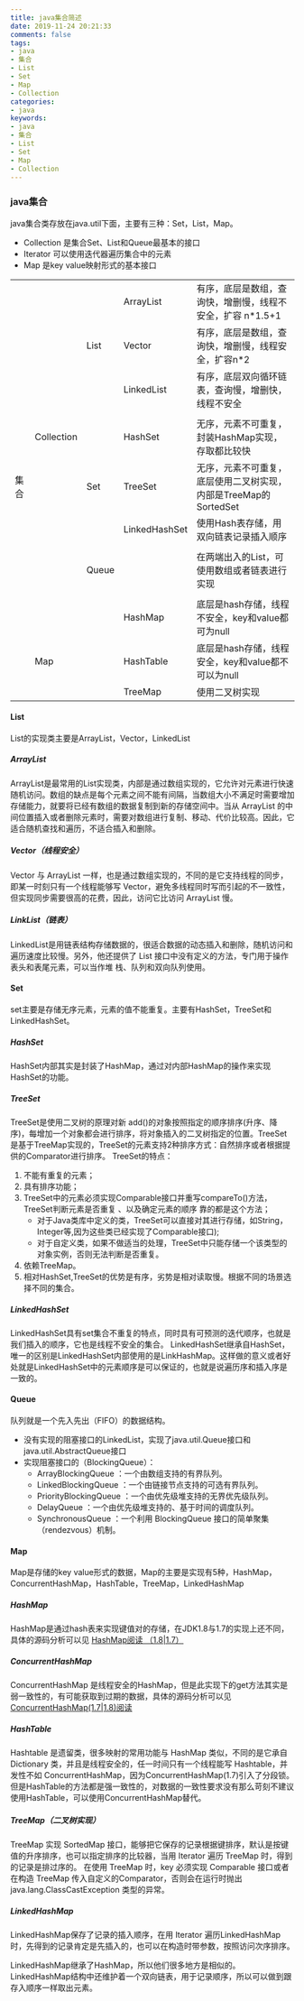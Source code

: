 ```yaml
---
title: java集合简述
date: 2019-11-24 20:21:33
comments: false
tags: 
- java
- 集合 
- List
- Set
- Map
- Collection     
categories: 
- java
keywords: 
- java
- 集合 
- List
- Set
- Map
- Collection    
---
```


### java集合

java集合类存放在java.util下面，主要有三种：Set，List，Map。

- Collection 是集合Set、List和Queue最基本的接口
- Iterator 可以使用迭代器遍历集合中的元素
- Map 是key value映射形式的基本接口

|     |            |           |                |                                                                |
| --- | ---------- | --------- | -------------- | -------------------------------------------------------------- |
|     |            |           |  ArrayList     | 有序，底层是数组，查询快，增删慢，线程不安全，扩容 n*1.5+1            |
|     |            |  List     |  Vector        | 有序，底层是数组，查询快，增删慢，线程安全，扩容n*2                   |
|     |            |           |  LinkedList    | 有序，底层双向循环链表，查询慢，增删快，线程不安全                    |
|     |            |           |                |                                                                |
|     | Collection |           |  HashSet       | 无序，元素不可重复，封装HashMap实现，存取都比较快                    |
|集合 |             |  Set     |  TreeSet        | 无序，元素不可重复，底层使用二叉树实现，内部是TreeMap的SortedSet     |
|     |            |           |  LinkedHashSet | 使用Hash表存储，用双向链表记录插入顺序                              |
|     |            |           |                |                                                                |
|     |            |  Queue    |                | 在两端出入的List，可使用数组或者链表进行实现                         |
|     |            |           |                |                                                                |
|     |            |           |  HashMap       | 底层是hash存储，线程不安全，key和value都可为null                    |
|     | Map        |           |  HashTable     | 底层是hash存储，线程安全，key和value都不可以为null                  |
|     |            |           |  TreeMap       | 使用二叉树实现                                                   |

#### List

List的实现类主要是ArrayList，Vector，LinkedList

##### ArrayList

ArrayList是最常用的List实现类，内部是通过数组实现的，它允许对元素进行快速随机访问。数组的缺点是每个元素之间不能有间隔，当数组大小不满足时需要增加存储能力，就要将已经有数组的数据复制到新的存储空间中。当从 ArrayList 的中间位置插入或者删除元素时，需要对数组进行复制、移动、代价比较高。因此，它适合随机查找和遍历，不适合插入和删除。

##### Vector（线程安全）

Vector 与 ArrayList 一样，也是通过数组实现的，不同的是它支持线程的同步，即某一时刻只有一个线程能够写 Vector，避免多线程同时写而引起的不一致性，但实现同步需要很高的花费，因此，访问它比访问 ArrayList 慢。

##### LinkList（链表）

LinkedList是用链表结构存储数据的，很适合数据的动态插入和删除，随机访问和遍历速度比较慢。另外，他还提供了 List 接口中没有定义的方法，专门用于操作表头和表尾元素，可以当作堆 栈、队列和双向队列使用。

#### Set

set主要是存储无序元素，元素的值不能重复。主要有HashSet，TreeSet和LinkedHashSet。

##### HashSet

HashSet内部其实是封装了HashMap，通过对内部HashMap的操作来实现HashSet的功能。

##### TreeSet

TreeSet是使用二叉树的原理对新 add()的对象按照指定的顺序排序(升序、降序)，每增加一个对象都会进行排序，将对象插入的二叉树指定的位置。TreeSet是基于TreeMap实现的，TreeSet的元素支持2种排序方式：自然排序或者根据提供的Comparator进行排序。
TreeSet的特点：
1. 不能有重复的元素；
2. 具有排序功能；
3. TreeSet中的元素必须实现Comparable接口并重写compareTo()方法，TreeSet判断元素是否重复 、以及确定元素的顺序 靠的都是这个方法；
    - 对于Java类库中定义的类，TreeSet可以直接对其进行存储，如String，Integer等,因为这些类已经实现了Comparable接口);
    - 对于自定义类，如果不做适当的处理，TreeSet中只能存储一个该类型的对象实例，否则无法判断是否重复。
4. 依赖TreeMap。
5. 相对HashSet,TreeSet的优势是有序，劣势是相对读取慢。根据不同的场景选择不同的集合。

##### LinkedHashSet

LinkedHashSet具有set集合不重复的特点，同时具有可预测的迭代顺序，也就是我们插入的顺序，它也是线程不安全的集合。
LinkedHashSet继承自HashSet，唯一的区别是LinkedHashSet内部使用的是LinkHashMap。这样做的意义或者好处就是LinkedHashSet中的元素顺序是可以保证的，也就是说遍历序和插入序是一致的。

#### Queue

队列就是一个先入先出（FIFO）的数据结构。

- 没有实现的阻塞接口的LinkedList，实现了java.util.Queue接口和java.util.AbstractQueue接口
- 实现阻塞接口的（BlockingQueue）：
    - ArrayBlockingQueue ：一个由数组支持的有界队列。
    - LinkedBlockingQueue ：一个由链接节点支持的可选有界队列。
    - PriorityBlockingQueue ：一个由优先级堆支持的无界优先级队列。
    - DelayQueue ：一个由优先级堆支持的、基于时间的调度队列。
    - SynchronousQueue ：一个利用 BlockingQueue 接口的简单聚集（rendezvous）机制。

#### Map

Map是存储的key value形式的数据，Map的主要是实现有5种，HashMap，ConcurrentHashMap，HashTable，TreeMap，LinkedHashMap

##### HashMap 

HashMap是通过hash表来实现键值对的存储，在JDK1.8与1.7的实现上还不同，具体的源码分析可以见 [HashMap阅读 （1.8|1.7）](http://fk5431.com/20191114/javasource/util/1_HashMap/)

##### ConcurrentHashMap

ConcurrentHashMap 是线程安全的HashMap，但是此实现下的get方法其实是弱一致性的，有可能获取到过期的数据，具体的源码分析可以见 [ConcurrentHashMap(1.7|1.8)阅读](http://fk5431.com/20191114/javasource/util/4_ConcurrentHashMap/)

##### HashTable

Hashtable 是遗留类，很多映射的常用功能与 HashMap 类似，不同的是它承自 Dictionary 类，并且是线程安全的，任一时间只有一个线程能写 Hashtable，并发性不如 ConcurrentHashMap，因为ConcurrentHashMap(1.7)引入了分段锁。但是HashTable的方法都是强一致性的，对数据的一致性要求没有那么苛刻不建议使用HashTable，可以使用ConcurrentHashMap替代。

##### TreeMap（二叉树实现）

TreeMap 实现 SortedMap 接口，能够把它保存的记录根据键排序，默认是按键值的升序排序，也可以指定排序的比较器，当用 Iterator 遍历 TreeMap 时，得到的记录是排过序的。
在使用 TreeMap 时，key 必须实现 Comparable 接口或者在构造 TreeMap 传入自定义的Comparator，否则会在运行时抛出 java.lang.ClassCastException 类型的异常。

##### LinkedHashMap

LinkedHashMap保存了记录的插入顺序，在用 Iterator 遍历LinkedHashMap 时，先得到的记录肯定是先插入的，也可以在构造时带参数，按照访问次序排序。

LinkedHashMap继承了HashMap，所以他们很多地方是相似的。LinkedHashMap结构中还维护着一个双向链表，用于记录顺序，所以可以做到跟存入顺序一样取出元素。













